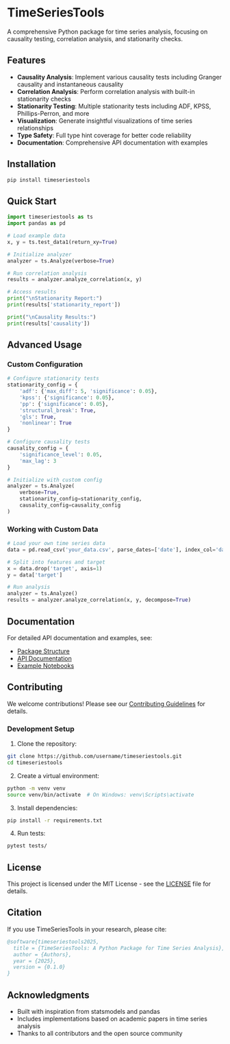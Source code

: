 # TimeSeriesTools

A comprehensive Python package for time series analysis, focusing on causality testing, correlation analysis, and stationarity checks.

## Features

- **Causality Analysis**: Implement various causality tests including Granger causality and instantaneous causality
- **Correlation Analysis**: Perform correlation analysis with built-in stationarity checks
- **Stationarity Testing**: Multiple stationarity tests including ADF, KPSS, Phillips-Perron, and more
- **Visualization**: Generate insightful visualizations of time series relationships
- **Type Safety**: Full type hint coverage for better code reliability
- **Documentation**: Comprehensive API documentation with examples

## Installation

```bash
pip install timeseriestools
```

## Quick Start

```python
import timeseriestools as ts
import pandas as pd

# Load example data
x, y = ts.test_data1(return_xy=True)

# Initialize analyzer
analyzer = ts.Analyze(verbose=True)

# Run correlation analysis
results = analyzer.analyze_correlation(x, y)

# Access results
print("\nStationarity Report:")
print(results['stationarity_report'])

print("\nCausality Results:")
print(results['causality'])
```

## Advanced Usage

### Custom Configuration

```python
# Configure stationarity tests
stationarity_config = {
    'adf': {'max_diff': 5, 'significance': 0.05},
    'kpss': {'significance': 0.05},
    'pp': {'significance': 0.05},
    'structural_break': True,
    'gls': True,
    'nonlinear': True
}

# Configure causality tests
causality_config = {
    'significance_level': 0.05,
    'max_lag': 3
}

# Initialize with custom config
analyzer = ts.Analyze(
    verbose=True,
    stationarity_config=stationarity_config,
    causality_config=causality_config
)
```

### Working with Custom Data

```python
# Load your own time series data
data = pd.read_csv('your_data.csv', parse_dates=['date'], index_col='date')

# Split into features and target
x = data.drop('target', axis=1)
y = data['target']

# Run analysis
analyzer = ts.Analyze()
results = analyzer.analyze_correlation(x, y, decompose=True)
```

## Documentation

For detailed API documentation and examples, see:
- [Package Structure](package_structure.md)
- [API Documentation](api_documentation.md)
- [Example Notebooks](examples/notebooks/)

## Contributing

We welcome contributions! Please see our [Contributing Guidelines](CONTRIBUTING.md) for details.

### Development Setup

1. Clone the repository:
```bash
git clone https://github.com/username/timeseriestools.git
cd timeseriestools
```

2. Create a virtual environment:
```bash
python -m venv venv
source venv/bin/activate  # On Windows: venv\Scripts\activate
```

3. Install dependencies:
```bash
pip install -r requirements.txt
```

4. Run tests:
```bash
pytest tests/
```

## License

This project is licensed under the MIT License - see the [LICENSE](LICENSE) file for details.

## Citation

If you use TimeSeriesTools in your research, please cite:

```bibtex
@software{timeseriestools2025,
  title = {TimeSeriesTools: A Python Package for Time Series Analysis},
  author = {Authors},
  year = {2025},
  version = {0.1.0}
}
```

## Acknowledgments

- Built with inspiration from statsmodels and pandas
- Includes implementations based on academic papers in time series analysis
- Thanks to all contributors and the open source community
